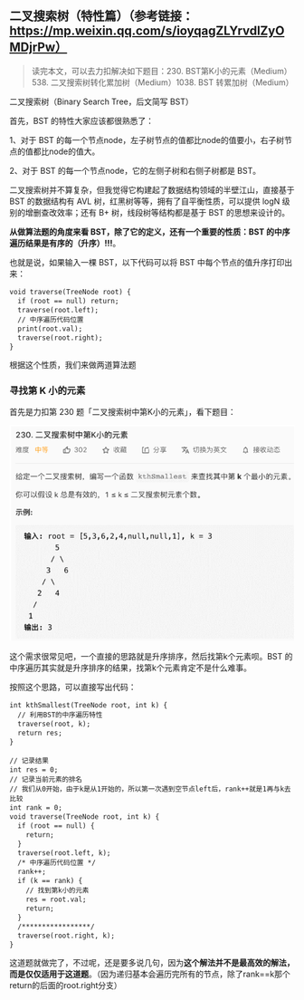 ## 二叉搜索树（特性篇）（参考链接：https://mp.weixin.qq.com/s/ioyqagZLYrvdlZyOMDjrPw）

> 读完本文，可以去力扣解决如下题目：230. BST第K小的元素（Medium）538. 二叉搜索树转化累加树（Medium）1038. BST 转累加树（Medium）

二叉搜索树（Binary Search Tree，后文简写 BST）

首先，BST 的特性大家应该都很熟悉了：

1、对于 BST 的每一个节点node，左子树节点的值都比node的值要小，右子树节点的值都比node的值大。

2、对于 BST 的每一个节点node，它的左侧子树和右侧子树都是 BST。

二叉搜索树并不算复杂，但我觉得它构建起了数据结构领域的半壁江山，直接基于 BST 的数据结构有 AVL 树，红黑树等等，拥有了自平衡性质，可以提供 logN 级别的增删查改效率；还有 B+ 树，线段树等结构都是基于 BST 的思想来设计的。

**从做算法题的角度来看 BST，除了它的定义，还有一个重要的性质：BST 的中序遍历结果是有序的（升序）!!!**。

也就是说，如果输入一棵 BST，以下代码可以将 BST 中每个节点的值升序打印出来：

```
void traverse(TreeNode root) {
  if (root == null) return;
  traverse(root.left);
  // 中序遍历代码位置
  print(root.val);
  traverse(root.right);
}
```

根据这个性质，我们来做两道算法题

### 寻找第 K 小的元素

首先是力扣第 230 题「二叉搜索树中第K小的元素」，看下题目：

![](5-1.jpg)

这个需求很常见吧，一个直接的思路就是升序排序，然后找第k个元素呗。BST 的中序遍历其实就是升序排序的结果，找第k个元素肯定不是什么难事。

按照这个思路，可以直接写出代码：

```
int kthSmallest(TreeNode root, int k) {
  // 利用BST的中序遍历特性
  traverse(root, k);
  return res;
}

// 记录结果
int res = 0;
// 记录当前元素的排名
// 我们从0开始，由于k是从1开始的，所以第一次遇到空节点left后，rank++就是1再与k去比较
int rank = 0;
void traverse(TreeNode root, int k) {
  if (root == null) {
    return;
  }
  traverse(root.left, k);
  /* 中序遍历代码位置 */
  rank++;
  if (k == rank) {
    // 找到第k小的元素
    res = root.val;
    return;
  }
  /*****************/
  traverse(root.right, k);
}
```

这道题就做完了，不过呢，还是要多说几句，因为**这个解法并不是最高效的解法，而是仅仅适用于这道题**。（因为递归基本会遍历完所有的节点，除了rank==k那个return的后面的root.right分支）